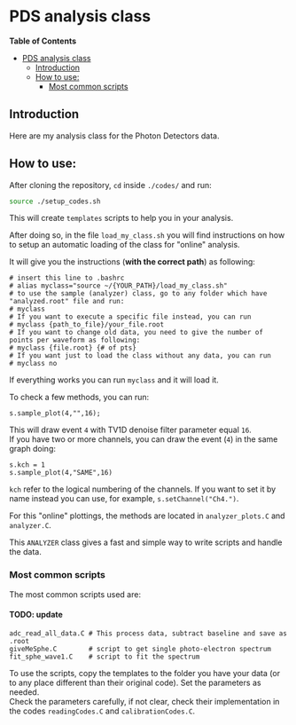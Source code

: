 # PDS analysis class

<!-- markdown-toc start - Don't edit this section. Run M-x markdown-toc-refresh-toc -->
**Table of Contents**

- [PDS analysis class](#pds-analysis-class)
    - [Introduction](#introduction)
    - [How to use:](#how-to-use)
        - [Most common scripts](#most-common-scripts)
<!-- markdown-toc end -->

## Introduction

Here are my analysis class for the Photon Detectors data.


## How to use:

After cloning the repository, `cd` inside `./codes/` and run:

``` bash
source ./setup_codes.sh
```

This will create `templates` scripts to help you in your analysis. 

After doing so, in the file `load_my_class.sh` you will find instructions on how to setup an automatic loading of the class for "online" analysis. 

It will give you the instructions (**with the correct path**) as following:

``` example
# insert this line to .bashrc
# alias myclass="source ~/{YOUR_PATH}/load_my_class.sh"
# to use the sample (analyzer) class, go to any folder which have "analyzed.root" file and run:
# myclass
# If you want to execute a specific file instead, you can run
# myclass {path_to_file}/your_file.root 
# If you want to change old data, you need to give the number of points per waveform as following:
# myclass {file.root} {# of pts}
# If you want just to load the class without any data, you can run
# myclass no
```


If everything works you can run `myclass` and it will load it.

To check a few methods, you can run:
``` root
s.sample_plot(4,"",16);
```

This will draw event `4` with TV1D denoise filter parameter equal `16`.<br>
If you have two or more channels, you can draw the event (`4`) in the same graph doing:

``` root
s.kch = 1
s.sample_plot(4,"SAME",16)
```

`kch` refer to the logical numbering of the channels. If you want to set it by name instead you can use, for example, `s.setChannel("Ch4.")`.


For this "online" plottings, the methods are located in `analyzer_plots.C` and `analyzer.C`.


This `ANALYZER` class gives a fast and simple way to write scripts and handle the data. 


### Most common scripts

The most common scripts used are:

#### TODO: update

``` example
adc_read_all_data.C # This process data, subtract baseline and save as .root
giveMeSphe.C        # script to get single photo-electron spectrum
fit_sphe_wave1.C    # script to fit the spectrum
```

To use the scripts, copy the templates to the folder you have your data (or to any place different than their original code). Set the parameters as needed.<br>
Check the parameters carefully, if not clear, check their implementation in the codes `readingCodes.C` and `calibrationCodes.C`.







